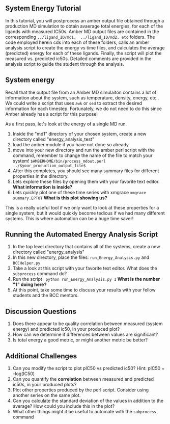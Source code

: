 
## System Energy Tutorial

In this tutorial, you will postprocess an amber output file obtained through a production MD simulation
to obtain avaerage total energies, for each of the ligands with measured IC50s. 
Amber MD output files are contained in the corresponding 
` ../ligand_ID/md1,  ../ligand_ID/md2, etc ` folders. The code employed herein cds into each of these 
folders, calls an amber analysis script to create the energy vs time files, and calculates the average 
(predicted) energy for each of these ligands. Finally, the script will plot the measured vs. 
predicted ic50s. Detailed comments are provided in the analysis script to guide the student through the analysis.

## System energy

Recall that the output file from an Amber MD simulaiton contains a lot of information about the system, such as 
temperature, density, energy, etc.. We could write a script that uses ` awk ` or ` sed ` to extract the desired information for each timestep.
Fortunately, we do not need to do this since Amber already has a script for this purpose!

As a first pass, let's look at the energy of a single MD run. 

1. Inside the "md1" directory of your chosen system, create a new directory called "energy_analysis_test"
2. load the amber module if you have not done so already
3. move into your new directory and run the amber perl script with the command, remember to change the name of the file to match your system!
``` $AMBERHOME/bin/process_mdout.perl ../$your_production_output_file$ ```
4. After this completes, you should see many summary files for different properties in the directory.
5. Lets explore these files by opening them with your favorite text editor. **What information is inside?**
6. Lets quickly plot one of these time series with xmgrace
``` xmgrace summary.EPTOT ```
**What is this plot showing us?**


This is a really useful tool if we only want to look at these properties for a single system, but it would quickly become tedious 
if we had many different systems. This is where automation can be a huge time saver!

## Running the Automated Energy Analysis Script ##

1. In the top level directory that contains all of the systems, create a new directory called "energy_analysis" 
2. In this new directory, place the files: `run_Energy_Analysis.py` and `BCCHelper.py`
3. Take a look at this script with your favorite text editor. What does the `subprocess` command do?
4. Run the script ` python run_Energy_Analysis.py 1` **What is the number "1" doing here?**
5. At this point, take some time to discuss your results with your fellow students and the BCC mentors.

## Discussion Questions ##

1. Does there appear to be quality correlation between measured (system energy) and predicted ic50, in your produced plot?
2. How can we determine if differences between values are significant?
3. Is total energy a good metric, or might another metric be better?

## Additional Challenges ##

1. Can you modify the script to plot pIC50 vs predicted ic50? Hint: pIC50 = -log(IC50)
2. Can you quantify the **correlation** between measured and predicted ic50s, in your produced plots?
3. Plot other properties produced by the perl script. Consider using another series on the same plot.
4. Can you calculate the standard deviation of the values in addition to the average? How could you
include this in the plot?
5. What other things might it be useful to automate with the `subprocess` command















